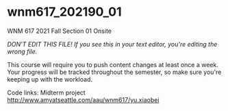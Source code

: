 # wnm617_202190_01
WNM 617 2021 Fall Section 01 Onsite

*DON'T EDIT THIS FILE! If you see this in your text editor, you're editing the wrong file.*

This course will require you to push content changes at least once a week. Your progress will be tracked throughout the semester, so make sure you're keeping up with the workload.

Code links:
Midterm project http://www.amyatseattle.com/aau/wnm617/yu.xiaobei
